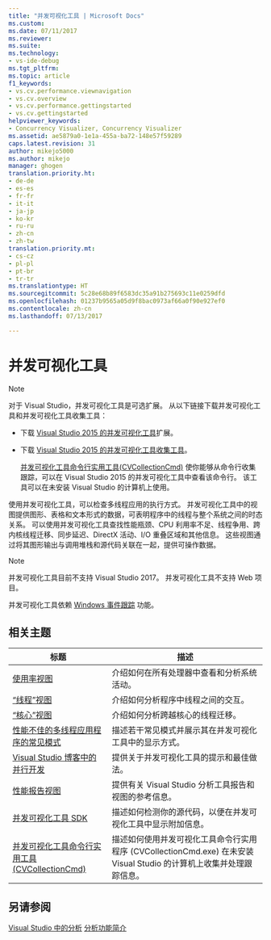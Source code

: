 ```yaml
---
title: "并发可视化工具 | Microsoft Docs"
ms.custom: 
ms.date: 07/11/2017
ms.reviewer: 
ms.suite: 
ms.technology:
- vs-ide-debug
ms.tgt_pltfrm: 
ms.topic: article
f1_keywords:
- vs.cv.performance.viewnavigation
- vs.cv.overview
- vs.cv.performance.gettingstarted
- vs.cv.gettingstarted
helpviewer_keywords:
- Concurrency Visualizer, Concurrency Visualizer
ms.assetid: ae5879a0-1e1a-455a-ba72-148e57f59289
caps.latest.revision: 31
author: mikejo5000
ms.author: mikejo
manager: ghogen
translation.priority.ht:
- de-de
- es-es
- fr-fr
- it-it
- ja-jp
- ko-kr
- ru-ru
- zh-cn
- zh-tw
translation.priority.mt:
- cs-cz
- pl-pl
- pt-br
- tr-tr
ms.translationtype: HT
ms.sourcegitcommit: 5c28e68b89f6583dc35a91b275693c11e0259dfd
ms.openlocfilehash: 01237b9565a05d9f8bac0973af66a0f90e927ef0
ms.contentlocale: zh-cn
ms.lasthandoff: 07/13/2017

---
```

# <a name="concurrency-visualizer"></a>并发可视化工具
> [!NOTE]
>  对于 Visual Studio，并发可视化工具是可选扩展。 从以下链接下载并发可视化工具和并发可视化工具收集工具：  
>   
>  -   下载 [Visual Studio 2015 的并发可视化工具](https://visualstudiogallery.msdn.microsoft.com/a6c24ce9-beec-4545-9261-293061436ee9)扩展。  
> -   下载              [Visual Studio 2015 的并发可视化工具收集工具](http://www.microsoft.com/en-in/download/details.aspx?id=49103)。  
>   
>      [并发可视化工具命令行实用工具(CVCollectionCmd)](../profiling/concurrency-visualizer-command-line-utility-cvcollectioncmd.md) 使你能够从命令行收集跟踪，可以在 Visual Studio 2015 的并发可视化工具中查看该命令行。 该工具可以在未安装 Visual Studio 的计算机上使用。  
  
 使用并发可视化工具，可以检查多线程应用的执行方式。 并发可视化工具中的视图提供图形、表格和文本形式的数据，可表明程序中的线程与整个系统之间的时态关系。 可以使用并发可视化工具查找性能瓶颈、CPU 利用率不足、线程争用、跨内核线程迁移、同步延迟、DirectX 活动、I/O 重叠区域和其他信息。 这些视图通过将其图形输出与调用堆栈和源代码关联在一起，提供可操作数据。  

> [!NOTE]
>  并发可视化工具目前不支持 Visual Studio 2017。 并发可视化工具不支持 Web 项目。  
  
 并发可视化工具依赖 [Windows 事件跟踪](http://go.microsoft.com/fwlink/?LinkId=234579) 功能。  
  
## <a name="related-topics"></a>相关主题  
  
|标题|描述|  
|-----------|-----------------|  
|[使用率视图](../profiling/utilization-view.md)|介绍如何在所有处理器中查看和分析系统活动。|  
|[“线程”视图](../profiling/threads-view-parallel-performance.md)|介绍如何分析程序中线程之间的交互。|  
|[“核心”视图](../profiling/cores-view.md)|介绍如何分析跨越核心的线程迁移。|  
|[性能不佳的多线程应用程序的常见模式](../profiling/common-patterns-for-poorly-behaved-multithreaded-applications.md)|描述若干常见模式并展示其在并发可视化工具中的显示方式。|  
|[Visual Studio 博客中的并行开发](http://go.microsoft.com/fwlink/?LinkId=235385)|提供关于并发可视化工具的提示和最佳做法。|  
|[性能报告视图](../profiling/performance-report-views.md)|提供有关 Visual Studio 分析工具报告和视图的参考信息。|  
|[并发可视化工具 SDK](../profiling/concurrency-visualizer-sdk.md)|描述如何检测你的源代码，以便在并发可视化工具中显示附加信息。|  
|[并发可视化工具命令行实用工具 (CVCollectionCmd)](../profiling/concurrency-visualizer-command-line-utility-cvcollectioncmd.md)|描述如何使用并发可视化工具命令行实用程序 (CVCollectionCmd.exe) 在未安装 Visual Studio 的计算机上收集并处理跟踪信息。|  
  
## <a name="see-also"></a>另请参阅  
 [Visual Studio 中的分析](../profiling/index.md) [分析功能简介](../profiling/profiling-feature-tour.md)
